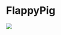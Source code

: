<div dir="auto">
<h1>FlappyPig</h1>
</div>
  
<img src="https://i.postimg.cc/44F3ppf6/Flappy-Pig.png"></img> 


